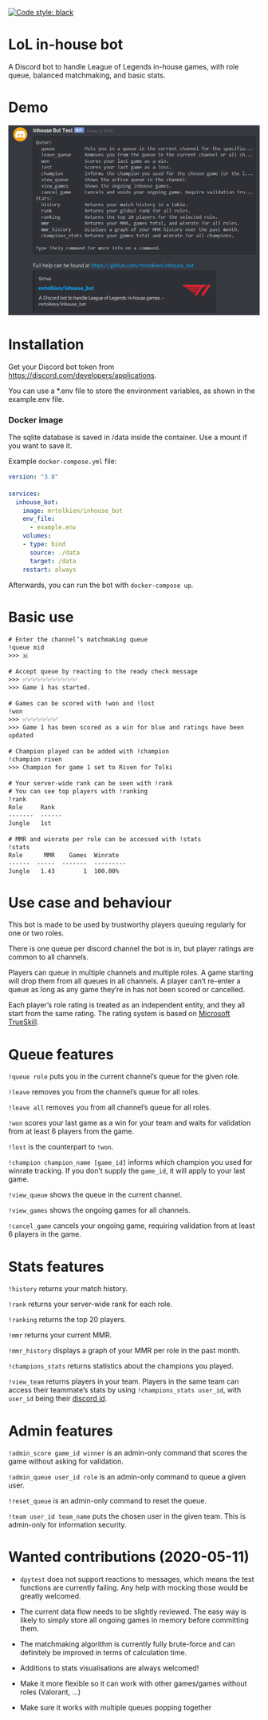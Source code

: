 [![Code style: black](https://img.shields.io/badge/code%20style-black-000000.svg)](https://github.com/psf/black)

# LoL in-house bot
A Discord bot to handle League of Legends in-house games, with role queue, balanced matchmaking, and basic stats.

# Demo
![Demo](inhouse_bot_demo.gif)

# Installation
Get your Discord bot token from https://discord.com/developers/applications.

You can use a \*.env file to store the environment variables, as shown in the example.env file.

### Docker image
The sqlite database is saved in /data inside the container. Use a mount if you want to save it.

Example `docker-compose.yml` file:
```yaml
version: "3.8"

services:
  inhouse_bot:
    image: mrtolkien/inhouse_bot
    env_file:
      - example.env
    volumes:
    - type: bind
      source: ./data
      target: /data
    restart: always
```

Afterwards, you can run the bot with `docker-compose up`.

# Basic use
```
# Enter the channel’s matchmaking queue
!queue mid
>>> 🇲

# Accept queue by reacting to the ready check message
>>> ✅✅✅✅✅✅✅✅✅✅✅
>>> Game 1 has started.

# Games can be scored with !won and !lost
!won
>>> ✅✅✅✅✅✅✅
>>> Game 1 has been scored as a win for blue and ratings have been updated

# Champion played can be added with !champion
!champion riven
>>> Champion for game 1 set to Riven for Tolki

# Your server-wide rank can be seen with !rank
# You can see top players with !ranking
!rank
Role     Rank
-------  ------
Jungle   1st

# MMR and winrate per role can be accessed with !stats
!stats
Role      MMR    Games  Winrate
------  -----  -------  ---------
Jungle   1.43        1  100.00%
```

# Use case and behaviour

This bot is made to be used by trustworthy players queuing regularly for one or two roles.

There is one queue per discord channel the bot is in, but player ratings are common to all channels.

Players can queue in multiple channels and multiple roles. A game starting will drop them from 
all queues in all channels. A player can’t re-enter a queue as long as any game they’re in has not been scored or 
cancelled.

Each player’s role rating is treated as an independent entity, and they all start from the same rating.
The rating system is based on [Microsoft TrueSkill](https://en.wikipedia.org/wiki/TrueSkill).

# Queue features
`!queue role` puts you in the current channel’s queue for the given role.

`!leave` removes you from the channel’s queue for all roles.

`!leave all` removes you from all channel’s queue for all roles.

`!won` scores your last game as a win for your team and waits for validation from at least 6 players from the game.

`!lost` is the counterpart to `!won`.

`!champion champion_name [game_id]` informs which champion you used for winrate tracking.
If you don’t supply the `game_id`, it will apply to your last game.

`!view_queue` shows the queue in the current channel.

`!view_games` shows the ongoing games for all channels.

`!cancel_game` cancels your ongoing game, requiring validation from at least 6 players in the game.
 
# Stats features
`!history` returns your match history.

`!rank` returns your server-wide rank for each role.

`!ranking` returns the top 20 players.

`!mmr` returns your current MMR.

`!mmr_history` displays a graph of your MMR per role in the past month.

`!champions_stats` returns statistics about the champions you played.

`!view_team` returns players in your team. Players in the same team can access their teammate’s stats by using
`!champions_stats user_id`, with `user_id` being their 
[discord id](https://support.discord.com/hc/en-us/articles/206346498-Where-can-I-find-my-User-Server-Message-ID-).

# Admin features
`!admin_score game_id winner` is an admin-only command that scores the game without asking for validation.

`!admin_queue user_id role` is an admin-only command to queue a given user.

`!reset_queue` is an admin-only command to reset the queue.

`!team user_id team_name` puts the chosen user in the given team. This is admin-only for information security.

# Wanted contributions (2020-05-11)
- `dpytest` does not support reactions to messages, which means the test functions are currently failing.
Any help with mocking those would be greatly welcomed.

- The current data flow needs to be slightly reviewed. The easy way is likely to simply store all ongoing games in memory
before committing them.

- The matchmaking algorithm is currently fully brute-force and can definitely be improved in terms of calculation time.

- Additions to stats visualisations are always welcomed!

- Make it more flexible so it can work with other games/games without roles (Valorant, ...)

- Make sure it works with multiple queues popping together
